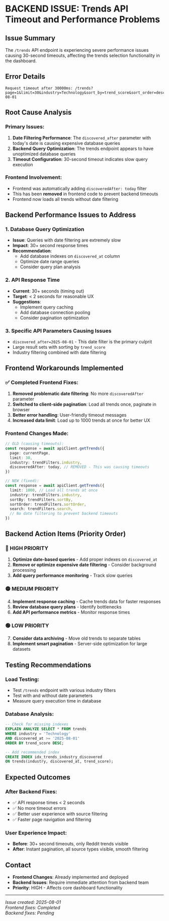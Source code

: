 # BACKEND ISSUE: Trends API Timeout and Performance Problems

## Issue Summary
The `/trends` API endpoint is experiencing severe performance issues causing 30-second timeouts, affecting the trends selection functionality in the dashboard.

## Error Details
```
Request timeout after 30000ms: /trends?page=1&limit=30&industry=Technology&sort_by=trend_score&sort_order=desc&discovered_after=2025-08-01
```

## Root Cause Analysis

### Primary Issues:
1. **Date Filtering Performance**: The `discovered_after` parameter with today's date is causing expensive database queries
2. **Backend Query Optimization**: The trends endpoint appears to have unoptimized database queries
3. **Timeout Configuration**: 30-second timeout indicates slow query execution

### Frontend Involvement:
- Frontend was automatically adding `discoveredAfter: today` filter
- This has been **removed** in frontend code to prevent backend timeouts
- Frontend now loads all trends without date filtering

## Backend Performance Issues to Address

### 1. Database Query Optimization
- **Issue**: Queries with date filtering are extremely slow
- **Impact**: 30+ second response times
- **Recommendation**: 
  - Add database indexes on `discovered_at` column
  - Optimize date range queries
  - Consider query plan analysis

### 2. API Response Time
- **Current**: 30+ seconds (timing out)
- **Target**: < 2 seconds for reasonable UX
- **Suggestions**:
  - Implement query caching
  - Add database connection pooling
  - Consider pagination optimization

### 3. Specific API Parameters Causing Issues
- `discovered_after=2025-08-01` - This date filter is the primary culprit
- Large result sets with sorting by `trend_score`
- Industry filtering combined with date filtering

## Frontend Workarounds Implemented

### ✅ Completed Frontend Fixes:
1. **Removed problematic date filtering**: No more `discoveredAfter` parameter
2. **Switched to client-side pagination**: Load all trends once, paginate in browser
3. **Better error handling**: User-friendly timeout messages
4. **Increased data limit**: Load up to 1000 trends at once for better UX

### Frontend Changes Made:
```typescript
// OLD (causing timeouts):
const response = await apiClient.getTrends({
  page: currentPage,
  limit: 30,
  industry: trendFilters.industry,
  discoveredAfter: today, // REMOVED - This was causing timeouts
})

// NEW (fixed):
const response = await apiClient.getTrends({
  limit: 1000, // Load all trends at once
  industry: trendFilters.industry,
  sortBy: trendFilters.sortBy,
  sortOrder: trendFilters.sortOrder,
  search: trendFilters.search,
  // No date filtering to prevent backend timeouts
})
```

## Backend Action Items (Priority Order)

### 🔴 HIGH PRIORITY
1. **Optimize date-based queries** - Add proper indexes on `discovered_at`
2. **Remove or optimize expensive date filtering** - Consider background processing
3. **Add query performance monitoring** - Track slow queries

### 🟡 MEDIUM PRIORITY  
4. **Implement response caching** - Cache trends data for faster responses
5. **Review database query plans** - Identify bottlenecks
6. **Add API performance metrics** - Monitor response times

### 🟢 LOW PRIORITY
7. **Consider data archiving** - Move old trends to separate tables
8. **Implement smart pagination** - Server-side optimization for large datasets

## Testing Recommendations

### Load Testing:
- Test `/trends` endpoint with various industry filters
- Test with and without date parameters
- Measure query execution time in database

### Database Analysis:
```sql
-- Check for missing indexes
EXPLAIN ANALYZE SELECT * FROM trends 
WHERE industry = 'Technology' 
AND discovered_at >= '2025-08-01' 
ORDER BY trend_score DESC;

-- Add recommended index
CREATE INDEX idx_trends_industry_discovered 
ON trends(industry, discovered_at, trend_score);
```

## Expected Outcomes

### After Backend Fixes:
- ✅ API response times < 2 seconds
- ✅ No more timeout errors
- ✅ Better user experience with source filtering
- ✅ Faster page navigation and filtering

### User Experience Impact:
- **Before**: 30+ second timeouts, only Reddit trends visible
- **After**: Instant pagination, all source types visible, smooth filtering

## Contact
- **Frontend Changes**: Already implemented and deployed
- **Backend Issues**: Require immediate attention from backend team
- **Priority**: HIGH - Affects core dashboard functionality

---
*Issue created: 2025-08-01*  
*Frontend fixes: Completed*  
*Backend fixes: Pending*
